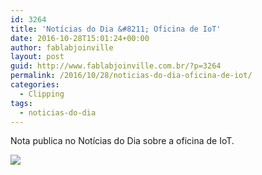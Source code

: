 ```yaml
---
id: 3264
title: 'Notícias do Dia &#8211; Oficina de IoT'
date: 2016-10-28T15:01:24+00:00
author: fablabjoinville
layout: post
guid: http://www.fablabjoinville.com.br/?p=3264
permalink: /2016/10/28/noticias-do-dia-oficina-de-iot/
categories:
  - Clipping
tags:
  - noticias-do-dia
---
```

Nota publica no Notícias do Dia sobre a oficina de IoT.

![]({{site.baseurl}}/uploads/2016/11/20161028-Fab-Lab-ND-Alessandra-Ogeda-28-10-300x224.png)
